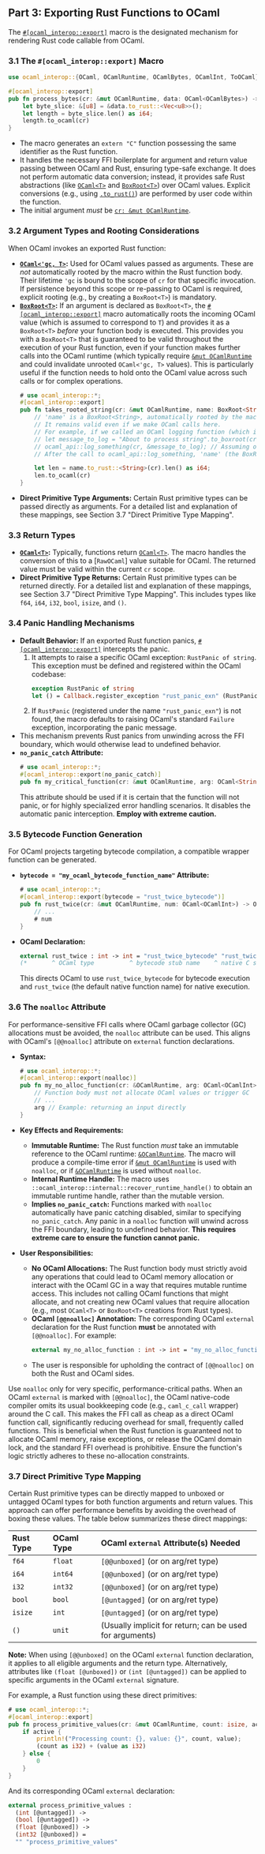 ## Part 3: Exporting Rust Functions to OCaml

The [`#[ocaml_interop::export]`](export) macro is the designated mechanism for rendering Rust code callable
from OCaml.

### 3.1 The `#[ocaml_interop::export]` Macro

```rust
use ocaml_interop::{OCaml, OCamlRuntime, OCamlBytes, OCamlInt, ToOCaml};

#[ocaml_interop::export]
pub fn process_bytes(cr: &mut OCamlRuntime, data: OCaml<OCamlBytes>) -> OCaml<OCamlInt> {
    let byte_slice: &[u8] = &data.to_rust::<Vec<u8>>();
    let length = byte_slice.len() as i64;
    length.to_ocaml(cr)
}
```
-   The macro generates an `extern "C"` function possessing the same identifier as the Rust
    function.
-   It handles the necessary FFI boilerplate for argument and return value passing between OCaml
    and Rust, ensuring type-safe exchange. It does not perform automatic data conversion;
    instead, it provides safe Rust abstractions (like [`OCaml<T>`](OCaml) and [`BoxRoot<T>`](BoxRoot)) over OCaml values.
    Explicit conversions (e.g., using [`.to_rust()`](OCaml::to_rust)) are performed by user code within the function.
-   The initial argument *must* be [`cr: &mut OCamlRuntime`](OCamlRuntime).

### 3.2 Argument Types and Rooting Considerations

When OCaml invokes an exported Rust function:
-   **[`OCaml<'gc, T>`](OCaml):** Used for OCaml values passed as arguments. These are *not* automatically
    rooted by the macro within the Rust function body. Their lifetime `'gc` is bound to the scope
    of `cr` for that specific invocation. If persistence beyond this scope or re-passing to OCaml
    is required, explicit rooting (e.g., by creating a `BoxRoot<T>`) is mandatory.
-   **[`BoxRoot<T>`](BoxRoot):** If an argument is declared as `BoxRoot<T>`, the [`#[ocaml_interop::export]`](export)
    macro automatically roots the incoming OCaml value (which is assumed to correspond to `T`)
    and provides it as a `BoxRoot<T>` *before* your function body is executed. This provides
    you with a `BoxRoot<T>` that is guaranteed to be valid throughout the execution of your Rust
    function, even if your function makes further calls into the OCaml runtime (which typically
    require [`&mut OCamlRuntime`](OCamlRuntime) and could invalidate unrooted `OCaml<'gc, T>` values). This is
    particularly useful if the function needs to hold onto the OCaml value across such calls or
    for complex operations.
    ```rust
    # use ocaml_interop::*;
    #[ocaml_interop::export]
    pub fn takes_rooted_string(cr: &mut OCamlRuntime, name: BoxRoot<String>) -> OCaml<OCamlInt> {
        // 'name' is a BoxRoot<String>, automatically rooted by the macro before this function body starts.
        // It remains valid even if we make OCaml calls here.
        // For example, if we called an OCaml logging function (which itself requires &mut OCamlRuntime):
        // let message_to_log = "About to process string".to_boxroot(cr); // Value must be rooted before the call
        // ocaml_api::log_something(cr, &message_to_log); // Assuming ocaml_api::log_something exists
        // After the call to ocaml_api::log_something, 'name' (the BoxRoot argument) would still be valid for use.

        let len = name.to_rust::<String>(cr).len() as i64;
        len.to_ocaml(cr)
    }
    ```
-   **Direct Primitive Type Arguments:** Certain Rust primitive types can be passed directly as arguments. For a detailed list and explanation of these mappings, see Section 3.7 "Direct Primitive Type Mapping".

### 3.3 Return Types

-   **[`OCaml<T>`](OCaml):** Typically, functions return [`OCaml<T>`](OCaml). The macro handles the conversion of
    this to a [`RawOCaml`] value suitable for OCaml. The returned value must be valid within the
    current `cr` scope.
-   **Direct Primitive Type Returns:** Certain Rust primitive types can be returned directly. For a detailed
    list and explanation of these mappings, see Section 3.7 "Direct Primitive Type Mapping". This
    includes types like `f64`, `i64`, `i32`, `bool`, `isize`, and `()`.

### 3.4 Panic Handling Mechanisms

-   **Default Behavior:** If an exported Rust function panics, [`#[ocaml_interop::export]`](export)
    intercepts the panic.
    1.  It attempts to raise a specific OCaml exception: `RustPanic of string`. This exception
        must be defined and registered within the OCaml codebase:
        ```ocaml
        exception RustPanic of string
        let () = Callback.register_exception "rust_panic_exn" (RustPanic "")
        ```
    2.  If `RustPanic` (registered under the name `"rust_panic_exn"`) is not found, the macro
        defaults to raising OCaml's standard `Failure` exception, incorporating the panic
        message.
-   This mechanism prevents Rust panics from unwinding across the FFI boundary, which would
    otherwise lead to undefined behavior.
-   **`no_panic_catch` Attribute:**
    ```rust
    # use ocaml_interop::*;
    #[ocaml_interop::export(no_panic_catch)]
    pub fn my_critical_function(cr: &mut OCamlRuntime, arg: OCaml<String>, /* ... */) { /* ... */ }
    ```
    This attribute should be used if it is certain that the function will not panic, or for
    highly specialized error handling scenarios. It disables the automatic panic interception.
    **Employ with extreme caution.**

### 3.5 Bytecode Function Generation

For OCaml projects targeting bytecode compilation, a compatible wrapper function can be generated.
-   **`bytecode = "my_ocaml_bytecode_function_name"` Attribute:**
    ```rust
    # use ocaml_interop::*;
    #[ocaml_interop::export(bytecode = "rust_twice_bytecode")]
    pub fn rust_twice(cr: &mut OCamlRuntime, num: OCaml<OCamlInt>) -> OCaml<OCamlInt> {
        // ...
        # num
    }
    ```
-   **OCaml Declaration:**
    ```ocaml
    external rust_twice : int -> int = "rust_twice_bytecode" "rust_twice"
    (*       ^ OCaml type          ^ bytecode stub name    ^ native C stub name *)
    ```
    This directs OCaml to use `rust_twice_bytecode` for bytecode execution and `rust_twice`
    (the default native function name) for native execution.

### 3.6 The `noalloc` Attribute

For performance-sensitive FFI calls where OCaml garbage collector (GC) allocations must be avoided,
the `noalloc` attribute can be used. This aligns with OCaml's `[@@noalloc]` attribute on
`external` function declarations.

-   **Syntax:**
    ```rust
    # use ocaml_interop::*;
    #[ocaml_interop::export(noalloc)]
    pub fn my_no_alloc_function(cr: &OCamlRuntime, arg: OCaml<OCamlInt>) -> OCaml<OCamlInt> {
        // Function body must not allocate OCaml values or trigger GC
        // ...
        arg // Example: returning an input directly
    }
    ```

-   **Key Effects and Requirements:**
    *   **Immutable Runtime:** The Rust function *must* take an immutable reference to the OCaml
        runtime: [`&OCamlRuntime`](OCamlRuntime). The macro will produce a compile-time error if [`&mut OCamlRuntime`](OCamlRuntime)
        is used with `noalloc`, or if [`&OCamlRuntime`](OCamlRuntime) is used without `noalloc`.
    *   **Internal Runtime Handle:** The macro uses `::ocaml_interop::internal::recover_runtime_handle()`
        to obtain an immutable runtime handle, rather than the mutable version.
    *   **Implies `no_panic_catch`:** Functions marked with `noalloc` automatically have panic
        catching disabled, similar to specifying `no_panic_catch`. Any panic in a `noalloc`
        function will unwind across the FFI boundary, leading to undefined behavior.
        **This requires extreme care to ensure the function cannot panic.**

-   **User Responsibilities:**
    *   **No OCaml Allocations:** The Rust function body must strictly avoid any operations that
        could lead to OCaml memory allocation or interact with the OCaml GC in a way that
        requires mutable runtime access. This includes not calling OCaml functions that might
        allocate, and not creating new OCaml values that require allocation (e.g., most `OCaml<T>`
        or `BoxRoot<T>` creations from Rust types).
    *   **OCaml `[@@noalloc]` Annotation:** The corresponding OCaml `external` declaration for the
        Rust function **must** be annotated with `[@@noalloc]`. For example:
        ```ocaml
        external my_no_alloc_function : int -> int = "my_no_alloc_function" [@@noalloc]
        ```
    *   The user is responsible for upholding the contract of `[@@noalloc]` on both the Rust and
        OCaml sides.

Use `noalloc` only for very specific, performance-critical paths. When an OCaml `external`
is marked with `[@@noalloc]`, the OCaml native-code compiler omits its usual bookkeeping code
(e.g., `caml_c_call` wrapper) around the C call. This makes the FFI call as cheap as a direct
OCaml function call, significantly reducing overhead for small, frequently called functions.
This is beneficial when the Rust function is guaranteed not to allocate OCaml memory, raise
exceptions, or release the OCaml domain lock, and the standard FFI overhead is prohibitive.
Ensure the function's logic strictly adheres to these no-allocation constraints.

### 3.7 Direct Primitive Type Mapping

Certain Rust primitive types can be directly mapped to unboxed or untagged OCaml types for both
function arguments and return values. This approach can offer performance benefits by avoiding the
overhead of boxing these values. The table below summarizes these direct mappings:

| Rust Type | OCaml Type        | OCaml `external` Attribute(s) Needed |
| :-------- | :---------------- | :----------------------------------- |
| `f64`     | `float`           | `[@@unboxed]` (or on arg/ret type)   |
| `i64`     | `int64`           | `[@@unboxed]` (or on arg/ret type)   |
| `i32`     | `int32`           | `[@@unboxed]` (or on arg/ret type)   |
| `bool`    | `bool`            | `[@untagged]` (or on arg/ret type)    |
| `isize`   | `int`             | `[@untagged]` (or on arg/ret type)    |
| `()`      | `unit`            | (Usually implicit for return; can be used for arguments) |

**Note:** When using `[@@unboxed]` on the OCaml `external` function declaration, it applies to all
eligible arguments and the return type. Alternatively, attributes like `(float [@unboxed])` or
`(int [@untagged])` can be applied to specific arguments in the OCaml `external` signature.

For example, a Rust function using these direct primitives:

```rust
# use ocaml_interop::*;
#[ocaml_interop::export]
pub fn process_primitive_values(cr: &mut OCamlRuntime, count: isize, active: bool, value: f64) -> i32 {
    if active {
        println!("Processing count: {}, value: {}", count, value);
        (count as i32) + (value as i32)
    } else {
        0
    }
}
```

And its corresponding OCaml `external` declaration:

```ocaml
external process_primitive_values :
  (int [@untagged]) ->
  (bool [@untagged]) ->
  (float [@unboxed]) ->
  (int32 [@unboxed]) =
  "" "process_primitive_values"
```
